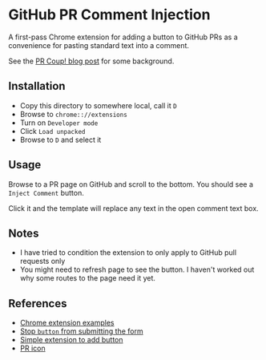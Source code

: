 # GitHub PR Comment Injection

A first-pass Chrome extension for adding a button to GitHub PRs as a convenience for pasting standard text into a comment.

See the [PR Coup! blog post](https://qahiccupps.blogspot.com/2022/12/pr-coup.html) for some background.

## Installation

* Copy this directory to somewhere local, call it `D`
* Browse to `chrome:://extensions`
* Turn on `Developer mode`
* Click `Load unpacked`
* Browse to `D` and select it

## Usage

Browse to a PR page on GitHub and scroll to the bottom. You should see a `Inject Comment` button.

Click it and the template will replace any text in the open comment text box.

## Notes

* I have tried to condition the extension to only apply to GitHub pull requests only
* You might need to refresh page to see the button. I haven't worked out why some routes to the page need it yet.

## References

* [Chrome extension examples](https://github.com/GoogleChrome/chrome-extensions-samples)
* [Stop `button` from submitting the form](https://www.w3schools.com/jsref/prop_pushbutton_type.asp)
* [Simple extension to add button](https://stackoverflow.com/questions/14068879/modify-html-of-loaded-pages-using-chrome-extensions/14069119#14069119)
* [PR icon](https://www.iconfinder.com/icons/298789/pull_git_request_icon)